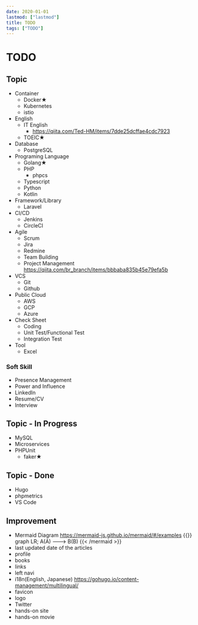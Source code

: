 ```yaml
---
date: 2020-01-01
lastmod: ["lastmod"]
title: TODO
tags: ["TODO"]
---
```


# TODO

## Topic
* Container
  * Docker★
  * Kubernetes
  * istio
* English
  * IT English
    * https://qiita.com/Ted-HM/items/7dde25dcffae4cdc7923
  * TOEIC★
* Database
  * PostgreSQL
* Programing Language
  * Golang★
  * PHP
    * phpcs
  * Typescript
  * Python
  * Kotlin
* Framework/Library
  * Laravel
* CI/CD
  * Jenkins
  * CircleCI
* Agile
  * Scrum
  * Jira
  * Redmine
  * Team Building
  * Project Management https://qiita.com/br_branch/items/bbbaba835b45e79efa5b
* VCS
  * Git
  * Github
* Public Cloud
  * AWS
  * GCP
  * Azure
* Check Sheet
  * Coding
  * Unit Test/Functional Test
  * Integration Test
* Tool
  * Excel
### Soft Skill
* Presence Management
* Power and Influence
* LinkedIn
* Resume/CV
* Interview

## Topic - In Progress
* MySQL
* Microservices
* PHPUnit
  * faker★

## Topic - Done
* Hugo
* phpmetrics
* VS Code
## Improvement
* Mermaid Diagram https://mermaid-js.github.io/mermaid/#/examples
{{<mermaid>}}
graph LR;
  A(A) ---> B(B)
{{< /mermaid >}}
* last updated date of the articles
* profile
* books
* links
* left navi
* i18n(English, Japanese) https://gohugo.io/content-management/multilingual/
* favicon
* logo
* Twitter
* hands-on site
* hands-on movie

